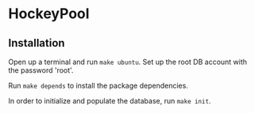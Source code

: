 # HockeyPool

## Installation
Open up a terminal and run `make ubuntu`. Set up the root DB account with the password 'root'.

Run `make depends` to install the package dependencies.

In order to initialize and populate the database, run `make init`.

